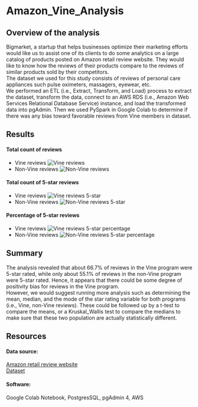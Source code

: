 # Amazon_Vine_Analysis
## Overview of the analysis
Bigmarket, a startup that helps businesses optimize their marketing efforts would like us to assist one of its clients to do some analytics on a large catalog of products posted on Amazon retail review website. They would like to know how the reviews of their products compare to the reviews of similar products sold by their competitors. </br>
The dataset we used for this study consists of reviews of personal care appliances such pulse oximeters, massagers, eyewear, etc. </br> 
We performed an ETL (i.e., Extract, Transform, and Load) process to extract the dataset, transform the data, connect to an AWS RDS (i.e., Amazon Web Services Relational Database Service) instance, and load the transformed data into pgAdmin.  Then we used PySpark in Google Colab to determine if there was any bias toward favorable reviews from Vine members in dataset.
## Results
#### Total count of reviews 
* Vine reviews
![Vine reviews](https://user-images.githubusercontent.com/34750363/163735848-f5ea327a-2798-4f99-9a40-f69b61736a91.png)
* Non-Vine reviews 
![Non-Vine reviews](https://user-images.githubusercontent.com/34750363/163735911-53a9080d-fb71-4651-b871-6e611d8ccce9.png)
#### Total count of 5-star reviews
* Vine reviews
![Vine reviews 5-star](https://user-images.githubusercontent.com/34750363/163735937-cf517be5-7d60-4d8d-a543-2910dc88af11.png)
* Non-Vine reviews 
![Non-Vine reviews 5-star](https://user-images.githubusercontent.com/34750363/163735951-e90e85a2-83e8-46b2-8898-668785351475.png)

#### Percentage of 5-star reviews
* Vine reviews
![Vine reviews 5-star percentage ](https://user-images.githubusercontent.com/34750363/163735984-ffa2a6c9-2d39-48da-a86b-f61f6f5c5faf.png)
* Non-Vine reviews 
![Non-Vine reviews 5-star percentage ](https://user-images.githubusercontent.com/34750363/163736004-e150102b-5d7b-4d56-ae3d-ca0572454d0a.png)
## Summary
The analysis revealed that about 66.7% of reviews in the Vine program were 5-star rated, while only about 55.1% of reviews in the non-Vine program were 5-star rated. Hence, it appears that there could be some degree of positivity bias for reviews in the Vine program. </br>
However, we would suggest running more analysis such as determining the mean, median, and the mode of the star rating variable for both programs (i.e., Vine, non-Vine reviews). These could be followed up by a t-test to compare the means, or a Kruskal_Wallis test to compare the medians to make sure that these two population are actually statistically different.
## Resources
#### Data source:
[Amazon retail review website]( https://s3.amazonaws.com/amazon-reviews-pds/tsv/index.txt) </br>
[Dataset]( https://s3.amazonaws.com/amazon-reviews-pds/tsv/amazon_reviews_us_Personal_Care_Appliances_v1_00.tsv.gz)
#### Software:
Google Colab Notebook, PostgresSQL, pgAdmin 4, AWS

